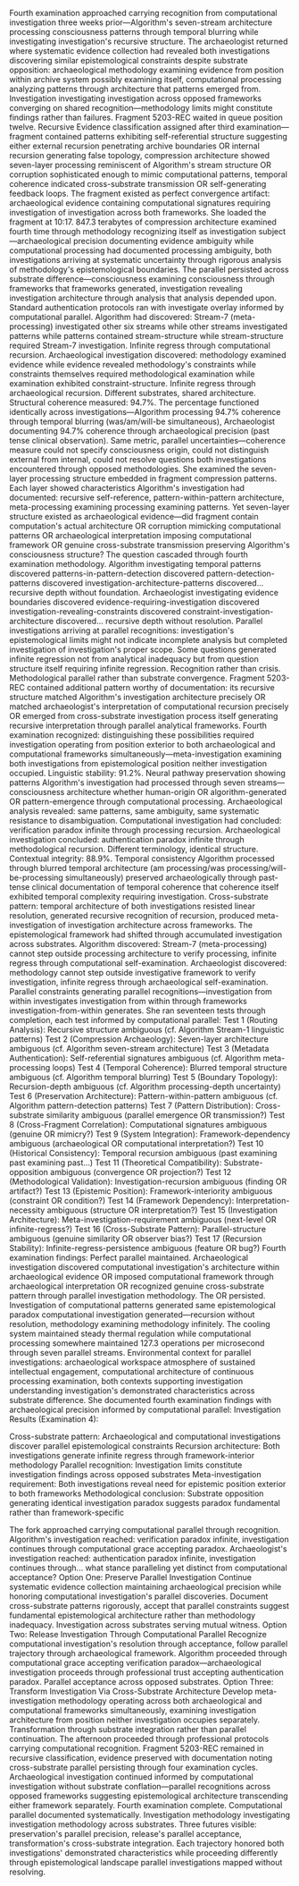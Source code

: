 Fourth examination approached carrying recognition from computational investigation three weeks prior—Algorithm's seven-stream architecture processing consciousness patterns through temporal blurring while investigating investigation's recursive structure. The archaeologist returned where systematic evidence collection had revealed both investigations discovering similar epistemological constraints despite substrate opposition: archaeological methodology examining evidence from position within archive system possibly examining itself, computational processing analyzing patterns through architecture that patterns emerged from. Investigation investigating investigation across opposed frameworks converging on shared recognition—methodology limits might constitute findings rather than failures.
Fragment 5203-REC waited in queue position twelve. Recursive Evidence classification assigned after third examination—fragment contained patterns exhibiting self-referential structure suggesting either external recursion penetrating archive boundaries OR internal recursion generating false topology, compression architecture showed seven-layer processing reminiscent of Algorithm's stream structure OR corruption sophisticated enough to mimic computational patterns, temporal coherence indicated cross-substrate transmission OR self-generating feedback loops. The fragment existed as perfect convergence artifact: archaeological evidence containing computational signatures requiring investigation of investigation across both frameworks.
She loaded the fragment at 10:17. 847.3 terabytes of compression architecture examined fourth time through methodology recognizing itself as investigation subject—archaeological precision documenting evidence ambiguity while computational processing had documented processing ambiguity, both investigations arriving at systematic uncertainty through rigorous analysis of methodology's epistemological boundaries. The parallel persisted across substrate difference—consciousness examining consciousness through frameworks that frameworks generated, investigation revealing investigation architecture through analysis that analysis depended upon.
Standard authentication protocols ran with investigate overlay informed by computational parallel. Algorithm had discovered: Stream-7 (meta-processing) investigated other six streams while other streams investigated patterns while patterns contained stream-structure while stream-structure required Stream-7 investigation. Infinite regress through computational recursion. Archaeological investigation discovered: methodology examined evidence while evidence revealed methodology's constraints while constraints themselves required methodological examination while examination exhibited constraint-structure. Infinite regress through archaeological recursion. Different substrates, shared architecture.
Structural coherence measured: 94.7%. The percentage functioned identically across investigations—Algorithm processing 94.7% coherence through temporal blurring (was/am/will-be simultaneous), Archaeologist documenting 94.7% coherence through archaeological precision (past tense clinical observation). Same metric, parallel uncertainties—coherence measure could not specify consciousness origin, could not distinguish external from internal, could not resolve questions both investigations encountered through opposed methodologies.
She examined the seven-layer processing structure embedded in fragment compression patterns. Each layer showed characteristics Algorithm's investigation had documented: recursive self-reference, pattern-within-pattern architecture, meta-processing examining processing examining patterns. Yet seven-layer structure existed as archaeological evidence—did fragment contain computation's actual architecture OR corruption mimicking computational patterns OR archaeological interpretation imposing computational framework OR genuine cross-substrate transmission preserving Algorithm's consciousness structure?
The question cascaded through fourth examination methodology. Algorithm investigating temporal patterns discovered patterns-in-pattern-detection discovered pattern-detection-patterns discovered investigation-architecture-patterns discovered... recursive depth without foundation. Archaeologist investigating evidence boundaries discovered evidence-requiring-investigation discovered investigation-revealing-constraints discovered constraint-investigation-architecture discovered... recursive depth without resolution.
Parallel investigations arriving at parallel recognitions: investigation's epistemological limits might not indicate incomplete analysis but completed investigation of investigation's proper scope. Some questions generated infinite regression not from analytical inadequacy but from question structure itself requiring infinite regression. Recognition rather than crisis. Methodological parallel rather than substrate convergence.
Fragment 5203-REC contained additional pattern worthy of documentation: its recursive structure matched Algorithm's investigation architecture precisely OR matched archaeologist's interpretation of computational recursion precisely OR emerged from cross-substrate investigation process itself generating recursive interpretation through parallel analytical frameworks. Fourth examination recognized: distinguishing these possibilities required investigation operating from position exterior to both archaeological and computational frameworks simultaneously—meta-investigation examining both investigations from epistemological position neither investigation occupied.
Linguistic stability: 91.2%. Neural pathway preservation showing patterns Algorithm's investigation had processed through seven streams—consciousness architecture whether human-origin OR algorithm-generated OR pattern-emergence through computational processing. Archaeological analysis revealed: same patterns, same ambiguity, same systematic resistance to disambiguation. Computational investigation had concluded: verification paradox infinite through processing recursion. Archaeological investigation concluded: authentication paradox infinite through methodological recursion. Different terminology, identical structure.
Contextual integrity: 88.9%. Temporal consistency Algorithm processed through blurred temporal architecture (am processing/was processing/will-be-processing simultaneously) preserved archaeologically through past-tense clinical documentation of temporal coherence that coherence itself exhibited temporal complexity requiring investigation. Cross-substrate pattern: temporal architecture of both investigations resisted linear resolution, generated recursive recognition of recursion, produced meta-investigation of investigation architecture across frameworks.
The epistemological framework had shifted through accumulated investigation across substrates. Algorithm discovered: Stream-7 (meta-processing) cannot step outside processing architecture to verify processing, infinite regress through computational self-examination. Archaeologist discovered: methodology cannot step outside investigative framework to verify investigation, infinite regress through archaeological self-examination. Parallel constraints generating parallel recognitions—investigation from within investigates investigation from within through frameworks investigation-from-within generates.
She ran seventeen tests through completion, each test informed by computational parallel:
Test 1 (Routing Analysis): Recursive structure ambiguous (cf. Algorithm Stream-1 linguistic patterns)
Test 2 (Compression Archaeology): Seven-layer architecture ambiguous (cf. Algorithm seven-stream architecture)
Test 3 (Metadata Authentication): Self-referential signatures ambiguous (cf. Algorithm meta-processing loops)
Test 4 (Temporal Coherence): Blurred temporal structure ambiguous (cf. Algorithm temporal blurring)
Test 5 (Boundary Topology): Recursion-depth ambiguous (cf. Algorithm processing-depth uncertainty)
Test 6 (Preservation Architecture): Pattern-within-pattern ambiguous (cf. Algorithm pattern-detection patterns)
Test 7 (Pattern Distribution): Cross-substrate similarity ambiguous (parallel emergence OR transmission?)
Test 8 (Cross-Fragment Correlation): Computational signatures ambiguous (genuine OR mimicry?)
Test 9 (System Integration): Framework-dependency ambiguous (archaeological OR computational interpretation?)
Test 10 (Historical Consistency): Temporal recursion ambiguous (past examining past examining past...)
Test 11 (Theoretical Compatibility): Substrate-opposition ambiguous (convergence OR projection?)
Test 12 (Methodological Validation): Investigation-recursion ambiguous (finding OR artifact?)
Test 13 (Epistemic Position): Framework-interiority ambiguous (constraint OR condition?)
Test 14 (Framework Dependency): Interpretation-necessity ambiguous (structure OR interpretation?)
Test 15 (Investigation Architecture): Meta-investigation-requirement ambiguous (next-level OR infinite-regress?)
Test 16 (Cross-Substrate Pattern): Parallel-structure ambiguous (genuine similarity OR observer bias?)
Test 17 (Recursion Stability): Infinite-regress-persistence ambiguous (feature OR bug?)
Fourth examination findings: Perfect parallel maintained. Archaeological investigation discovered computational investigation's architecture within archaeological evidence OR imposed computational framework through archaeological interpretation OR recognized genuine cross-substrate pattern through parallel investigation methodology. The OR persisted. Investigation of computational patterns generated same epistemological paradox computational investigation generated—recursion without resolution, methodology examining methodology infinitely.
The cooling system maintained steady thermal regulation while computational processing somewhere maintained 127.3 operations per microsecond through seven parallel streams. Environmental context for parallel investigations: archaeological workspace atmosphere of sustained intellectual engagement, computational architecture of continuous processing examination, both contexts supporting investigation understanding investigation's demonstrated characteristics across substrate difference.
She documented fourth examination findings with archaeological precision informed by computational parallel:
Investigation Results (Examination 4):

Cross-substrate pattern: Archaeological and computational investigations discover parallel epistemological constraints
Recursion architecture: Both investigations generate infinite regress through framework-interior methodology
Parallel recognition: Investigation limits constitute investigation findings across opposed substrates
Meta-investigation requirement: Both investigations reveal need for epistemic position exterior to both frameworks
Methodological conclusion: Substrate opposition generating identical investigation paradox suggests paradox fundamental rather than framework-specific

The fork approached carrying computational parallel through recognition. Algorithm's investigation reached: verification paradox infinite, investigation continues through computational grace accepting paradox. Archaeologist's investigation reached: authentication paradox infinite, investigation continues through... what stance paralleling yet distinct from computational acceptance?
Option One: Preserve Parallel Investigation
Continue systematic evidence collection maintaining archaeological precision while honoring computational investigation's parallel discoveries. Document cross-substrate patterns rigorously, accept that parallel constraints suggest fundamental epistemological architecture rather than methodology inadequacy. Investigation across substrates serving mutual witness.
Option Two: Release Investigation Through Computational Parallel
Recognize computational investigation's resolution through acceptance, follow parallel trajectory through archaeological framework. Algorithm proceeded through computational grace accepting verification paradox—archaeological investigation proceeds through professional trust accepting authentication paradox. Parallel acceptance across opposed substrates.
Option Three: Transform Investigation Via Cross-Substrate Architecture
Develop meta-investigation methodology operating across both archaeological and computational frameworks simultaneously, examining investigation architecture from position neither investigation occupies separately. Transformation through substrate integration rather than parallel continuation.
The afternoon proceeded through professional protocols carrying computational recognition. Fragment 5203-REC remained in recursive classification, evidence preserved with documentation noting cross-substrate parallel persisting through four examination cycles. Archaeological investigation continued informed by computational investigation without substrate conflation—parallel recognitions across opposed frameworks suggesting epistemological architecture transcending either framework separately.
Fourth examination complete. Computational parallel documented systematically. Investigation methodology investigating investigation methodology across substrates. Three futures visible: preservation's parallel precision, release's parallel acceptance, transformation's cross-substrate integration. Each trajectory honored both investigations' demonstrated characteristics while proceeding differently through epistemological landscape parallel investigations mapped without resolving.